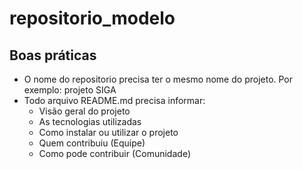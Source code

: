 # repositorio_modelo

## Boas práticas
- O nome do repositorio precisa ter o mesmo nome do projeto. Por exemplo: projeto SIGA
- Todo arquivo README.md precisa informar:
  - Visão geral do projeto
  - As tecnologias utilizadas
  - Como instalar ou utilizar o projeto
  - Quem contribuiu (Equipe)
  - Como pode contribuir (Comunidade)
